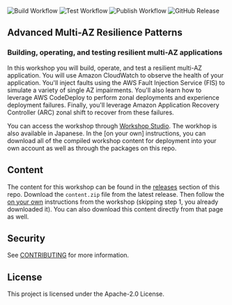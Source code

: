 ![Build Workflow](https://github.com/awslabs/multi-az-workshop/actions/workflows/build.yml/badge.svg) ![Test Workflow](https://github.com/awslabs/multi-az-workshop/actions/workflows/test.yml/badge.svg) ![Publish Workflow](https://github.com/awslabs/multi-az-workshop/actions/workflows/publish.yml/badge.svg) ![GitHub Release](https://img.shields.io/github/v/release/awslabs/multi-az-workshop?include_prereleases&sort=semver&logo=github&label=version)


## Advanced Multi-AZ Resilience Patterns
### Building, operating, and testing resilient multi-AZ applications
In this workshop you will build, operate, and test a resilient multi-AZ application. You will use Amazon CloudWatch to observe the health of your application. You'll inject faults using the AWS Fault Injection Service (FIS) to simulate a variety of single AZ impairments. You'll also learn how to leverage AWS CodeDeploy to perform zonal deployments and experience deployment failures. Finally, you'll leverage Amazon Application Recovery Controller (ARC) zonal shift to recover from these failures.

You can access the workshop through [Workshop Studio](https://catalog.workshops.aws/multi-az-gray-failures/en-US/introduction). The workhop is also available in Japanese. In the [on your own] instructions, you can download all of the compiled workshop content for deployment into your own account as well as through the packages on this repo.

## Content
The content for this workshop can be found in the [releases](https://github.com/awslabs/multi-az-workshop/releases) section of this repo. Download the `content.zip` file from the latest release. Then follow the [on your own](https://catalog.workshops.aws/multi-az-gray-failures/en-US/prerequisites/on-your-own) instructions from the workshop (skipping step 1, you already downloaded it). You can also download this content directly from that page as well. 

## Security

See [CONTRIBUTING](CONTRIBUTING.md#security-issue-notifications) for more information.

## License

This project is licensed under the Apache-2.0 License.
